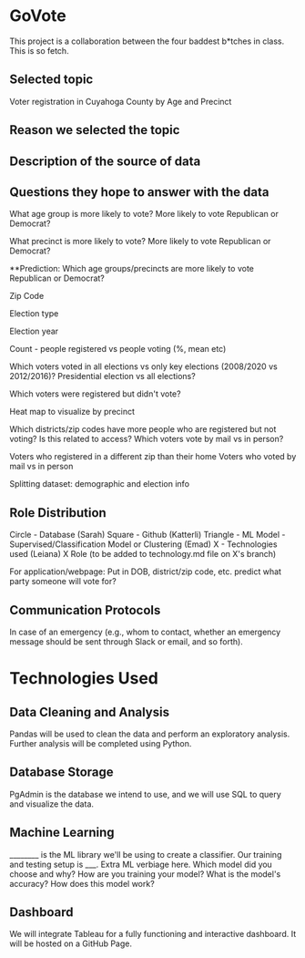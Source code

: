 # GoVote


This project is a collaboration between the four baddest b*tches in class. This is so fetch.


## Selected topic
Voter registration in Cuyahoga County by Age and Precinct

## Reason we selected the topic

## Description of the source of data

## Questions they hope to answer with the data

What age group is more likely to vote? More likely to vote Republican or Democrat?

What precinct is more likely to vote? More likely to vote Republican or Democrat?


**Prediction: Which age groups/precincts are more likely to vote Republican or Democrat?


Zip Code

Election type

Election year

Count - people registered vs people voting (%, mean etc)

Which voters voted in all elections vs only key elections (2008/2020 vs 2012/2016)?
Presidential election vs all elections?

Which voters were registered but didn't vote?

Heat map to visualize by precinct

Which districts/zip codes have more people who are registered but not voting? Is this related to access?
Which voters vote by mail vs in person?


Voters who registered in a different zip than their home
Voters who voted by mail vs in person

Splitting dataset: demographic and election info

## Role Distribution

Circle - Database (Sarah)
Square - Github (Katterli)
Triangle - ML Model - Supervised/Classification Model or Clustering (Emad)
X - Technologies used (Leiana)
X Role (to be added to technology.md file on X's branch)

For application/webpage:
Put in DOB, district/zip code, etc. predict what party someone will vote for?



## Communication Protocols
In case of an emergency (e.g., whom to contact, whether an emergency message should be sent through Slack or email, and so forth).


# Technologies Used

## Data Cleaning and Analysis
Pandas will be used to clean the data and perform an exploratory analysis. Further analysis will be completed using Python.
## Database Storage
PgAdmin is the database we intend to use, and we will use SQL to query and visualize the data.
## Machine Learning
________ is the ML library we'll be using to create a classifier. Our training and testing setup is ___. Extra ML verbiage here.
Which model did you choose and why?
How are you training your model?
What is the model's accuracy?
How does this model work?

## Dashboard
We will integrate Tableau for a fully functioning and interactive dashboard. It will be hosted on a GitHub Page.
